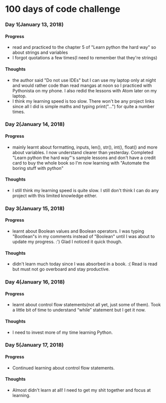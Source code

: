# 100 days of code challenge
### Day 1(January 13, 2018)
#### Progress
 - read and practiced to the chapter 5 of "Learn python the hard way" so about strings and variables
 - I forgot quotations a few times(I need to remember that they're strings)
 
#### Thoughts
 - the author said "Do not use IDEs" but I can use my laptop only at night and would rather code than read mangas at noon so I practiced with Pythonista on my phone. I also redid the lessons with Atom later on my laptop.
 - I think my learning speed is too slow. There won't be any project links since all I did is simple maths and typing print("...") for quite a number times. 

### Day 2(January 14, 2018)
#### Progress
- mainly learnt about formatting, inputs, len(), str(), int(), float() and more about variables. I now understand clearer than yesterday. Completed "Learn python the hard way"'s sample lessons and don't have a credit card to buy the whole book so I'm now learning with "Automate the boring stuff with python"

#### Thoughts
- I still think my learning speed is quite slow. I still don't think I can do any project with this limited knowledge either.

### Day 3(January 15, 2018)
#### Progress
- learnt about Boolean values and Boolean operators. I was typing "Bootlean"s in my comments instead of "Boolean" until I was about to update my progress. :') Glad I noticed it quick though.

#### Thoughts
- didn't learn much today since I was absorbed in a book. :( Read is read but must not go overboard and stay productive.

### Day 4(January 16, 2018)
#### Progress
- ‪learnt about control flow statements(not all yet, just some of them). Took a little bit of time to understand “while” statement but I get it now.‬

#### Thoughts
- I need to invest more of my time learning Python.

### Day 5(January 17, 2018)
#### Progress
- Continued learning about control flow statements.

#### Thoughts
- Almost didn't learn at all! I need to get my shit together and focus at learning.
